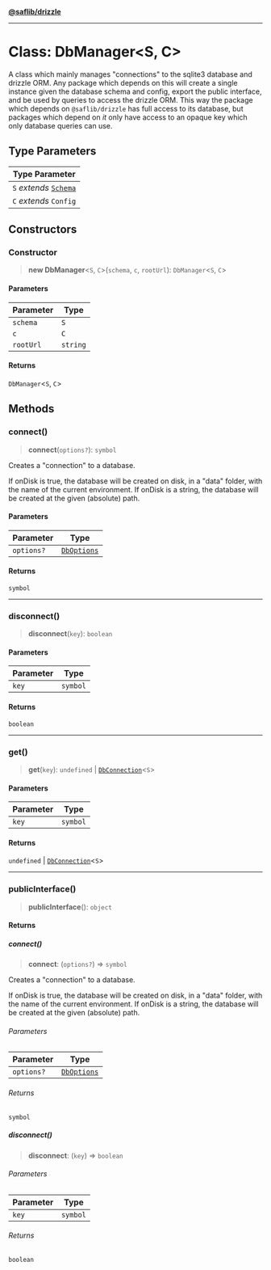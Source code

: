 [**@saflib/drizzle**](../index.md)

---

# Class: DbManager\<S, C\>

A class which mainly manages "connections" to the sqlite3 database and drizzle
ORM. Any package which depends on this will create a single instance given the
database schema and config, export the public interface, and be used by queries
to access the drizzle ORM. This way the package which depends on
`@saflib/drizzle` has full access to its database, but packages
which depend on _it_ only have access to an opaque key which only database
queries can use.

## Type Parameters

| Type Parameter                                      |
| --------------------------------------------------- |
| `S` _extends_ [`Schema`](../type-aliases/Schema.md) |
| `C` _extends_ `Config`                              |

## Constructors

### Constructor

> **new DbManager**\<`S`, `C`\>(`schema`, `c`, `rootUrl`): `DbManager`\<`S`, `C`\>

#### Parameters

| Parameter | Type     |
| --------- | -------- |
| `schema`  | `S`      |
| `c`       | `C`      |
| `rootUrl` | `string` |

#### Returns

`DbManager`\<`S`, `C`\>

## Methods

### connect()

> **connect**(`options?`): `symbol`

Creates a "connection" to a database.

If onDisk is true, the database will be created on disk, in a "data" folder, with the name of the current environment.
If onDisk is a string, the database will be created at the given (absolute) path.

#### Parameters

| Parameter  | Type                                      |
| ---------- | ----------------------------------------- |
| `options?` | [`DbOptions`](../interfaces/DbOptions.md) |

#### Returns

`symbol`

---

### disconnect()

> **disconnect**(`key`): `boolean`

#### Parameters

| Parameter | Type     |
| --------- | -------- |
| `key`     | `symbol` |

#### Returns

`boolean`

---

### get()

> **get**(`key`): `undefined` \| [`DbConnection`](../type-aliases/DbConnection.md)\<`S`\>

#### Parameters

| Parameter | Type     |
| --------- | -------- |
| `key`     | `symbol` |

#### Returns

`undefined` \| [`DbConnection`](../type-aliases/DbConnection.md)\<`S`\>

---

### publicInterface()

> **publicInterface**(): `object`

#### Returns

##### connect()

> **connect**: (`options?`) => `symbol`

Creates a "connection" to a database.

If onDisk is true, the database will be created on disk, in a "data" folder, with the name of the current environment.
If onDisk is a string, the database will be created at the given (absolute) path.

###### Parameters

| Parameter  | Type                                      |
| ---------- | ----------------------------------------- |
| `options?` | [`DbOptions`](../interfaces/DbOptions.md) |

###### Returns

`symbol`

##### disconnect()

> **disconnect**: (`key`) => `boolean`

###### Parameters

| Parameter | Type     |
| --------- | -------- |
| `key`     | `symbol` |

###### Returns

`boolean`
